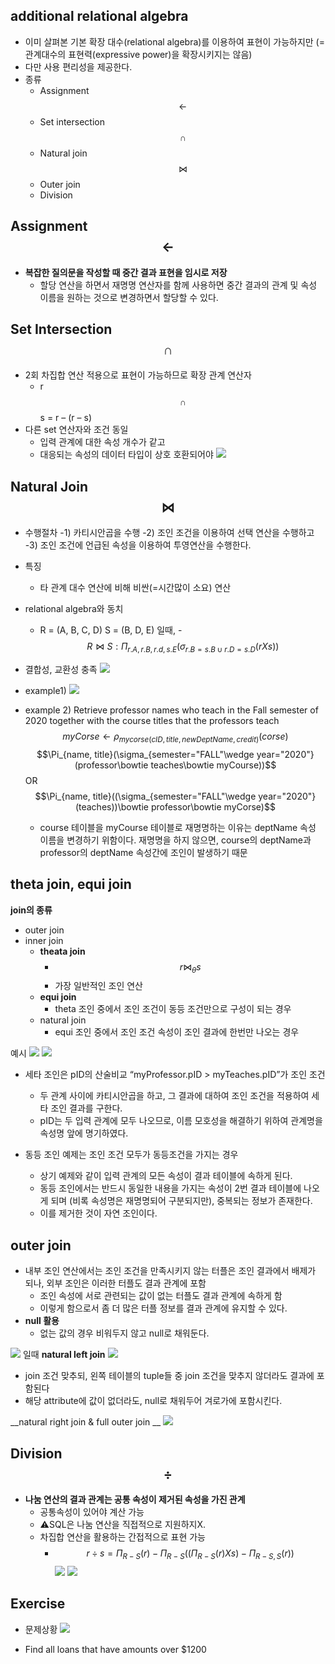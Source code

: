 ## additional relational algebra
- 이미 살펴본 기본 확장 대수(relational algebra)를 이용하여 표현이 가능하지만 (=관계대수의 표현력(expressive power)을 확장시키지는 않음)
- 다만 사용 편리성을 제공한다.
- 종류
	- Assignment $$\leftarrow$$
    - Set intersection $$\cap$$
    - Natural join $$\bowtie$$
    - Outer join
    - Division


## Assignment $$\leftarrow$$
- __복잡한 질의문을 작성할 때 중간 결과 표현을 임시로 저장__
	- 할당 연산을 하면서 재명명 연산자를 함께 사용하면 중간 결과의 관계 및 속성 이름을 원하는 것으로 변경하면서 할당할 수 있다.


## Set Intersection $$\cap$$
- 2회 차집합 연산 적용으로 표현이 가능하므로 확장 관계 연산자
	- r $$\cap$$ s = r – (r – s)
- 다른 set 연산자와 조건 동일
	- 입력 관계에 대한 속성 개수가 같고
    - 대응되는 속성의 데이터 타입이 상호 호환되어야
![](https://images.velog.io/images/yesterdaykite/post/fe85ca1d-359c-4660-9465-088c75452a9d/image.png)


## Natural Join $$\bowtie$$
- 수행절차
	-1) 카티시안곱을 수행
    -2) 조인 조건을 이용하여 선택 연산을 수행하고
    -3) 조인 조건에 언급된 속성을 이용하여 투영연산을 수행한다.

- 특징
	- 타 관계 대수 연산에 비해 비싼(=시간많이 소요) 연산

- relational algebra와 동치
	-  R = (A, B, C, D) S = (B, D, E) 일때,
    -$$R\bowtie S : \Pi_{r.A, r.B, r.d, s.E}(\sigma_{r.B=s.B\cup r.D=s.D}(rXs))$$

- 결합성, 교환성 충족
![](https://images.velog.io/images/yesterdaykite/post/811aedb1-5d6d-4d2f-8c6f-9076382fb282/image.png)

- example1)
![](https://images.velog.io/images/yesterdaykite/post/30edf525-b67c-404c-8ae7-413d19cdb367/image.png)

- example 2)
Retrieve professor names who teach in the Fall semester of 2020 together with the course titles that the professors teach
$$myCorse\leftarrow\rho_{mycorse(cID, title, newDeptName, credit)}(corse)$$
$$\Pi_{name, title}(\sigma_{semester="FALL"\wedge year="2020"}(professor\bowtie teaches\bowtie myCourse))$$
OR
$$\Pi_{name, title}((\sigma_{semester="FALL"\wedge year="2020"}(teaches))\bowtie professor\bowtie myCorse)$$

  - course 테이블을 myCourse 테이블로 재명명하는 이유는 deptName 속성 이름을 변경하기 위함이다.  재명명을 하지 않으면, course의 deptName과 professor의 deptName 속성간에 조인이 발생하기 때문

## theta join, equi join
__join의 종류__
- outer join
- inner join
  - __theata join__
    - $$r\bowtie_\theta s$$
    - 가장 일반적인 조인 연산
  - __equi join__
    - theta 조인 중에서 조인 조건이 동등 조건만으로 구성이 되는 경우
  - natural join
    - equi 조인 중에서 조인 조건 속성이 조인 결과에 한번만 나오는 경우


예시
![](https://images.velog.io/images/yesterdaykite/post/525c398f-f0b3-46a2-9198-e1db7b4a5259/image.png)
![](https://images.velog.io/images/yesterdaykite/post/cc096fb4-1832-4e5c-9284-1860ce7cf63b/image.png)
- 세타 조인은 pID의 산술비교 “myProfessor.pID > myTeaches.pID”가 조인 조건
  - 두 관계 사이에 카티시안곱을 하고, 그 결과에 대하여 조인 조건을 적용하여 세타 조인 결과를 구한다.
  - pID는 두 입력 관계에 모두 나오므로, 이름 모호성을 해결하기 위하여 관계명을 속성명 앞에 명기하였다.

- 동등 조인 예제는 조인 조건 모두가 동등조건을 가지는 경우
  - 상기 예제와 같이 입력 관계의 모든 속성이 결과 테이블에 속하게 된다.
  - 동등 조인에서는 반드시 동일한 내용을 가지는 속성이 2번 결과 테이블에 나오게 되며 (비록 속성명은 재명명되어 구분되지만), 중복되는 정보가 존재한다.
  - 이를 제거한 것이 자연 조인이다.

## outer join
- 내부 조인 연산에서는 조인 조건을 만족시키지 않는 터플은 조인 결과에서 배제가 되나, 외부 조인은 이러한 터플도 결과 관계에 포함
  - 조인 속성에 서로 관련되는 값이 없는 터플도 결과 관계에 속하게 함
  - 이렇게 함으로서 좀 더 많은 터플 정보를 결과 관계에 유지할 수 있다.
- __null 활용__
  - 없는 값의 경우 비워두지 않고 null로 채워둔다.

![](https://images.velog.io/images/yesterdaykite/post/c8033c97-590b-45da-91ea-d9afba05cc33/image.png) 일때
__natural left join__
![](https://images.velog.io/images/yesterdaykite/post/2975ed0e-68d0-45fc-9452-576abd9ce558/image.png)
- join 조건 맞추되, 왼쪽 테이블의 tuple들 중 join 조건을 맞추지 않더라도 결과에 포함된다
- 해당 attribute에 값이 없더라도, null로 채워두어 겨로가에 포함시킨다.

__natural right join & full outer join __
![](https://images.velog.io/images/yesterdaykite/post/2e5c9a2f-6e77-44bc-8987-84a4533862a4/image.png)

## Division $$\div$$
- __나눔 연산의 결과 관계는 공통 속성이 제거된 속성을 가진 관계__
  - 공통속성이 있어야 계산 가능
  - ⚠️SQL은 나눔 연산을 직접적으로 지원하지X.
  - 차집합 연산을 활용하는 간접적으로 표현 가능
    - $$r\div s=\Pi_{R-S}(r)-\Pi_{R-S}((\Pi_{R-S}(r)Xs)-\Pi_{R-S,S}(r))$$
![](https://images.velog.io/images/yesterdaykite/post/f3c39324-59b4-4f00-8424-60b6b8831863/image.png)
![](https://images.velog.io/images/yesterdaykite/post/647d0ad5-fb13-4850-8f72-8da205013e55/image.png)

## Exercise
- 문제상황
![](https://images.velog.io/images/yesterdaykite/post/a693235a-d9c0-4502-a6fa-12699a012530/image.png)

- Find all loans that have amounts over $1200
